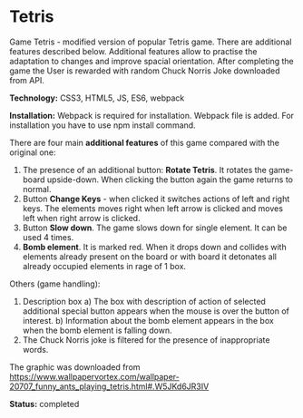 # Tetris
Game Tetris - modified version of popular Tetris game. There are additional features described below.
Additional features allow to practise the adaptation to changes and improve spacial orientation.
After completing the game the User is rewarded with random Chuck Norris Joke downloaded from API.

**Technology:** CSS3, HTML5, JS, ES6, webpack

**Installation:** Webpack is required for installation. Webpack file is added. For installation you have to use npm install command.

There are four main **additional features** of this game compared with the original one:
1. The presence of an additional button: **Rotate Tetris**. It rotates the game-board upside-down. When clicking the button again the game returns to normal.
2. Button **Change Keys** - when clicked it switches actions of left and right keys. The elements moves right when left arrow is clicked and moves left when right arrow is clicked.
3. Button **Slow down**. The game slows down for single element. It can be used 4 times.
4. **Bomb element**. It is marked red. When it drops down and collides with elements already present on the board or with board it detonates all already occupied elements in rage of 1 box.

Others (game handling):
1. Description box
a) The box with description of action of selected additional special button appears when the mouse is over the button of interest.
b) Information about the bomb element appears in the box when the bomb element is falling down.
2. The Chuck Norris joke is filtered for the presence of inappropriate words.

The graphic was downloaded from 
https://www.wallpapervortex.com/wallpaper-20707_funny_ants_playing_tetris.html#.W5JKd6JR3IV

**Status:** completed

